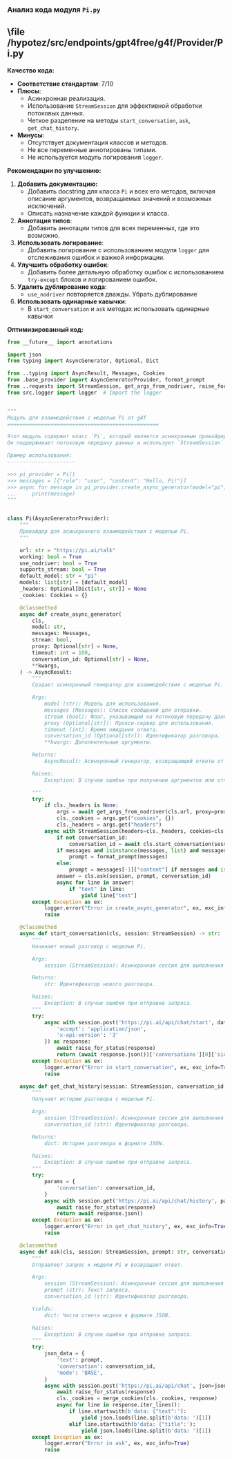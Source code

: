 ### **Анализ кода модуля `Pi.py`**

## \file /hypotez/src/endpoints/gpt4free/g4f/Provider/Pi.py

**Качество кода:**

- **Соответствие стандартам**: 7/10
- **Плюсы**:
    - Асинхронная реализация.
    - Использование `StreamSession` для эффективной обработки потоковых данных.
    - Четкое разделение на методы `start_conversation`, `ask`, `get_chat_history`.
- **Минусы**:
    - Отсутствует документация классов и методов.
    - Не все переменные аннотированы типами.
    - Не используется модуль логирования `logger`.

**Рекомендации по улучшению:**

1.  **Добавить документацию:**
    - Добавить docstring для класса `Pi` и всех его методов, включая описание аргументов, возвращаемых значений и возможных исключений.
    - Описать назначение каждой функции и класса.
2.  **Аннотация типов**:
    - Добавить аннотации типов для всех переменных, где это возможно.
3.  **Использовать логирование**:
    - Добавить логирование с использованием модуля `logger` для отслеживания ошибок и важной информации.
4.  **Улучшить обработку ошибок**:
    - Добавить более детальную обработку ошибок с использованием `try-except` блоков и логированием ошибок.
5.  **Удалить дублирование кода**:
    -  `use_nodriver` повторяется дважды. Убрать дублирование
6.  **Использовать одинарные кавычки**:
    -  В `start_conversation` и `ask` методах использовать одинарные кавычки

**Оптимизированный код:**

```python
from __future__ import annotations

import json
from typing import AsyncGenerator, Optional, Dict

from ..typing import AsyncResult, Messages, Cookies
from .base_provider import AsyncGeneratorProvider, format_prompt
from ..requests import StreamSession, get_args_from_nodriver, raise_for_status, merge_cookies
from src.logger import logger  # Import the logger


"""
Модуль для взаимодействия с моделью Pi от g4f
=================================================

Этот модуль содержит класс `Pi`, который является асинхронным провайдером для взаимодействия с моделью Pi.
Он поддерживает потоковую передачу данных и использует `StreamSession` для эффективной обработки.

Пример использования:
----------------------

>>> pi_provider = Pi()
>>> messages = [{"role": "user", "content": "Hello, Pi!"}]
>>> async for message in pi_provider.create_async_generator(model="pi", messages=messages, stream=True):
...     print(message)
"""


class Pi(AsyncGeneratorProvider):
    """
    Провайдер для асинхронного взаимодействия с моделью Pi.
    """

    url: str = "https://pi.ai/talk"
    working: bool = True
    use_nodriver: bool = True
    supports_stream: bool = True
    default_model: str = "pi"
    models: list[str] = [default_model]
    _headers: Optional[Dict[str, str]] = None
    _cookies: Cookies = {}

    @classmethod
    async def create_async_generator(
        cls,
        model: str,
        messages: Messages,
        stream: bool,
        proxy: Optional[str] = None,
        timeout: int = 180,
        conversation_id: Optional[str] = None,
        **kwargs,
    ) -> AsyncResult:
        """
        Создает асинхронный генератор для взаимодействия с моделью Pi.

        Args:
            model (str): Модель для использования.
            messages (Messages): Список сообщений для отправки.
            stream (bool): Флаг, указывающий на потоковую передачу данных.
            proxy (Optional[str]): Прокси-сервер для использования.
            timeout (int): Время ожидания ответа.
            conversation_id (Optional[str]): Идентификатор разговора.
            **kwargs: Дополнительные аргументы.

        Returns:
            AsyncResult: Асинхронный генератор, возвращающий ответы от модели.

        Raises:
            Exception: В случае ошибки при получении аргументов или отправке запроса.

        """
        try:
            if cls._headers is None:
                args = await get_args_from_nodriver(cls.url, proxy=proxy, timeout=timeout)
                cls._cookies = args.get("cookies", {})
                cls._headers = args.get("headers")
            async with StreamSession(headers=cls._headers, cookies=cls._cookies, proxy=proxy) as session:
                if not conversation_id:
                    conversation_id = await cls.start_conversation(session)
                if messages and isinstance(messages, list) and messages[-1] and isinstance(messages[-1], dict):
                    prompt = format_prompt(messages)
                else:
                    prompt = messages[-1]["content"] if messages and isinstance(messages, list) and messages[-1] and isinstance(messages[-1], dict) and "content" in messages[-1] else ""
                answer = cls.ask(session, prompt, conversation_id)
                async for line in answer:
                    if "text" in line:
                        yield line["text"]
        except Exception as ex:
            logger.error("Error in create_async_generator", ex, exc_info=True)
            raise

    @classmethod
    async def start_conversation(cls, session: StreamSession) -> str:
        """
        Начинает новый разговор с моделью Pi.

        Args:
            session (StreamSession): Асинхронная сессия для выполнения запросов.

        Returns:
            str: Идентификатор нового разговора.

        Raises:
            Exception: В случае ошибки при отправке запроса.
        """
        try:
            async with session.post('https://pi.ai/api/chat/start', data='{}', headers={
                'accept': 'application/json',
                'x-api-version': '3'
            }) as response:
                await raise_for_status(response)
                return (await response.json())['conversations'][0]['sid']
        except Exception as ex:
            logger.error("Error in start_conversation", ex, exc_info=True)
            raise

    async def get_chat_history(session: StreamSession, conversation_id: str):
        """
        Получает историю разговора с моделью Pi.

        Args:
            session (StreamSession): Асинхронная сессия для выполнения запросов.
            conversation_id (str): Идентификатор разговора.

        Returns:
            dict: История разговора в формате JSON.

        Raises:
            Exception: В случае ошибки при отправке запроса.
        """
        try:
            params = {
                'conversation': conversation_id,
            }
            async with session.get('https://pi.ai/api/chat/history', params=params) as response:
                await raise_for_status(response)
                return await response.json()
        except Exception as ex:
            logger.error("Error in get_chat_history", ex, exc_info=True)
            raise

    @classmethod
    async def ask(cls, session: StreamSession, prompt: str, conversation_id: str) -> AsyncGenerator[dict, None]:
        """
        Отправляет запрос к модели Pi и возвращает ответ.

        Args:
            session (StreamSession): Асинхронная сессия для выполнения запросов.
            prompt (str): Текст запроса.
            conversation_id (str): Идентификатор разговора.

        Yields:
            dict: Части ответа модели в формате JSON.

        Raises:
            Exception: В случае ошибки при отправке запроса.
        """
        try:
            json_data = {
                'text': prompt,
                'conversation': conversation_id,
                'mode': 'BASE',
            }
            async with session.post('https://pi.ai/api/chat', json=json_data) as response:
                await raise_for_status(response)
                cls._cookies = merge_cookies(cls._cookies, response)
                async for line in response.iter_lines():
                    if line.startswith(b'data: {"text":'):
                        yield json.loads(line.split(b'data: ')[1])
                    elif line.startswith(b'data: {"title":'):
                        yield json.loads(line.split(b'data: ')[1])
        except Exception as ex:
            logger.error("Error in ask", ex, exc_info=True)
            raise
